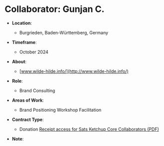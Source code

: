 # Collaborator: Gunjan C.

- **Location**:  
  - Burgrieden, Baden-Württemberg, Germany

- **Timeframe**:  
  - October 2024

- **About**:  
  - [www.wilde-hilde.info/](http://www.wilde-hilde.info/)

- **Role**:  
  - Brand Consulting

- **Areas of Work**:  
  - Brand Positioning Workshop Facilitation

- **Contract Type**:  
  - Donation [Receipt access for Sats Ketchup Core Collaborators (PDF)](https://github.com/bahuwrihi/sats-ketchup-core/blob/main/_Files/Contract%20Files/TROXXY%20Wilde%20Hilde.pdf)

- **Note**:
